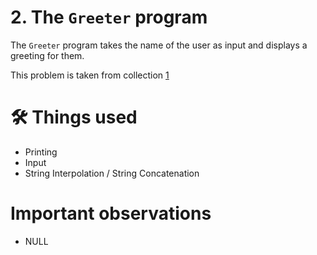 # 2. The `Greeter` program
The `Greeter` program takes the name of the user as input and displays a greeting for them.

This problem is taken from collection [1](https://github.com/harishtpj/Project-Unikode/blob/master/README.md#%E2%84%B9-about)

# 🛠 Things used
- Printing
- Input
- String Interpolation / String Concatenation

# Important observations
- NULL